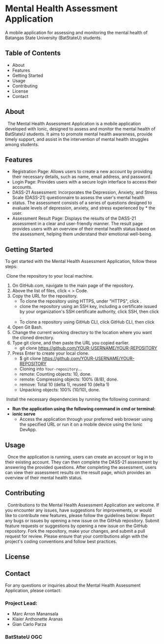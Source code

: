 # Mental Health Assessment Application
A mobile application for assessing and monitoring the mental health of Batangas State University (BatStateU) students.
## Table of Contents
* About
* Features
* Getting Started
* Usage
* Contributing
* License
* Contact
## About
&nbsp; The Mental Health Assessment Application is a mobile application developed with Ionic, designed to assess and monitor the mental health of BatStateU students. It aims to promote mental health awareness, provide timely support, and assist in the intervention of mental health struggles among students.
## Features
* Registration Page: Allows users to create a new account by providing their necessary details, such as name, email address, and password.
* Login Page: Provides users with a secure login interface to access their accounts.
* DASS-21 Assessment: Incorporates the Depression, Anxiety, and Stress Scale (DASS-21) questionnaire to assess the user's mental health
* status. The assessment consists of a series of questions designed to evaluate levels of depression, anxiety, and stress experienced by * the user.
* Assessment Result Page: Displays the results of the DASS-21 assessment in a clear and user-friendly manner. The result page provides users with an overview of their mental health status based on the assessment, helping them understand their emotional well-being.

## Getting Started
To get started with the Mental Health Assessment Application, follow these steps:

&nbsp;Clone the repository to your local machine.
1. On GitHub.com, navigate to the main page of the repository.
1. Above the list of files, click < > Code.
1. Copy the URL for the repository.
    - To clone the repository using HTTPS, under "HTTPS", click .
    -  clone the repository using an SSH key, including a certificate issued by           your organization's SSH certificate authority, click SSH, then click .
    - To clone a repository using GitHub CLI, click GitHub CLI, then click
1. Open Git Bash.
1. Change the current working directory to the location where you want the cloned directory.
1. Type git clone, and then paste the URL you copied earlier.
    - git clone https://github.com/YOUR-USERNAME/YOUR-REPOSITORY
1. Press Enter to create your local clone.
    - $ git clone https://github.com/YOUR-USERNAME/YOUR-REPOSITORY
    -  Cloning into `Your-repository`...
    -  remote: Counting objects: 10, done.
    -  remote: Compressing objects: 100% (8/8), done.
    -  remove: Total 10 (delta 1), reused 10 (delta 1)
    -  Unpacking objects: 100% (10/10), done.

   
&nbsp;Install the necessary dependencies by running the following command:


- **Run the application using the following command in cmd or terminal:**
- **ionic serve** 
  - Access the application through your preferred web browser using the specified URL or run it on a mobile device using the Ionic DevApp.

## Usage
&nbsp; Once the application is running, users can create an account or log in to their existing account. They can then complete the DASS-21 assessment by answering the provided questions. After completing the assessment, users can view their assessment results on the result page, which provides an overview of their mental health status.

## Contributing
&nbsp;  Contributions to the Mental Health Assessment Application are welcome. If you encounter any issues, have suggestions for improvements, or would like to contribute new features, please follow the guidelines below:
Report any bugs or issues by opening a new issue on the GitHub repository.
Submit feature requests or suggestions by opening a new issue on the GitHub repository.
Fork the repository, make your changes, and submit a pull request for review.
Please ensure that your contributions align with the project's coding conventions and follow best practices.

## License

## Contact
For any questions or inquiries about the Mental Health Assessment Application, please contact:
### **Project Lead:**
-  Marc Arron Manansala
-  Klaier Anthonette Aranas
-  Gian Carlo Parza 
### **BatStateU OGC** 





